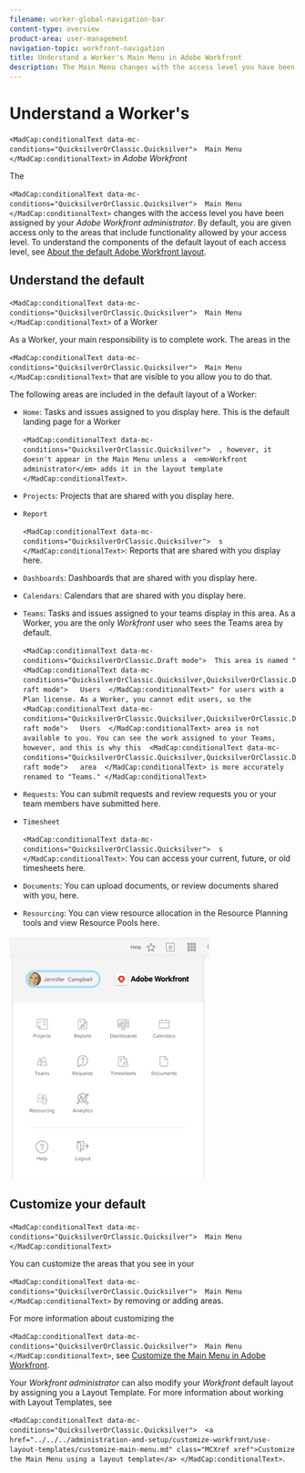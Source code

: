 ```yaml
---
filename: worker-global-navigation-bar
content-type: overview
product-area: user-management
navigation-topic: workfront-navigation
title: Understand a Worker's Main Menu in Adobe Workfront
description: The Main Menu changes with the access level you have been assigned by your Adobe Workfront administrator. By default, you are given access only to the areas that include functionality allowed by your access level. To understand the components of the default layout of each access level, see About the default Adobe Workfront layout.
---
```


# Understand a Worker's 

<!--
<MadCap:conditionalText data-mc-conditions="QuicksilverOrClassic.Quicksilver">
Main Menu
</MadCap:conditionalText>
-->

`<MadCap:conditionalText data-mc-conditions="QuicksilverOrClassic.Quicksilver">  Main Menu </MadCap:conditionalText>` in&nbsp;*Adobe Workfront*

The 

<!--
<MadCap:conditionalText data-mc-conditions="QuicksilverOrClassic.Quicksilver">
Main Menu
</MadCap:conditionalText>
-->

`<MadCap:conditionalText data-mc-conditions="QuicksilverOrClassic.Quicksilver">  Main Menu </MadCap:conditionalText>` changes with the access level you have been assigned by your *Adobe Workfront administrator*. By default, you are given access only to the areas that include functionality allowed by your access level. To understand the components of the default layout of each access level, see [About the default Adobe Workfront layout](../../../administration-and-setup/customize-workfront/use-layout-templates/about-the-default-wf-layout.md).

## Understand the default 

<!--
<MadCap:conditionalText data-mc-conditions="QuicksilverOrClassic.Quicksilver">
Main Menu
</MadCap:conditionalText>
-->

`<MadCap:conditionalText data-mc-conditions="QuicksilverOrClassic.Quicksilver">  Main Menu </MadCap:conditionalText>` of a Worker

As a Worker, your main responsibility is to complete work. The areas in the 

<!--
<MadCap:conditionalText data-mc-conditions="QuicksilverOrClassic.Quicksilver">
Main Menu
</MadCap:conditionalText>
-->

`<MadCap:conditionalText data-mc-conditions="QuicksilverOrClassic.Quicksilver">  Main Menu </MadCap:conditionalText>` that are visible to you allow you to do that.

The following areas are included in the default layout of a Worker:

* `Home`: Tasks and issues assigned to you display here. This is the default landing page for a Worker

  <!--
  <MadCap:conditionalText data-mc-conditions="QuicksilverOrClassic.Quicksilver">
  , however, it doesn't appear in the Main Menu unless a
  <em>Workfront administrator</em> adds it in the layout template
  </MadCap:conditionalText>
  -->

  `<MadCap:conditionalText data-mc-conditions="QuicksilverOrClassic.Quicksilver">  , however, it doesn't appear in the Main Menu unless a  <em>Workfront administrator</em> adds it in the layout template </MadCap:conditionalText>`.

  <!--
  <li data-mc-conditions="QuicksilverOrClassic.Quicksilver"><span class="bold">Projects</span>: Projects that are shared with you display here.</li>
  -->

* `Projects`: Projects that are shared with you display here.
* `Report` 

  <!--
  <MadCap:conditionalText data-mc-conditions="QuicksilverOrClassic.Quicksilver">
  s
  </MadCap:conditionalText>
  -->

  `<MadCap:conditionalText data-mc-conditions="QuicksilverOrClassic.Quicksilver">  s </MadCap:conditionalText>`: Reports that are shared with you display here.

  <!--
  <li data-mc-conditions="QuicksilverOrClassic.Quicksilver"><span class="bold">Dashboards</span>:&nbsp;Dashboards that are shared with you display here.</li>
  -->

* `Dashboards`:&nbsp;Dashboards that are shared with you display here.

  <!--
  <li data-mc-conditions="QuicksilverOrClassic.Quicksilver"><span class="bold">Calendars</span>: Calendars that are shared with you display here.</li>
  -->

* `Calendars`: Calendars that are shared with you display here.
* `Teams`: Tasks and issues assigned to your teams display in this area. As a Worker, you are the only *Workfront* user who sees the Teams area by default.

  <!--
  <MadCap:conditionalText data-mc-conditions="QuicksilverOrClassic.Draft mode">
  This area is named "
  <draft-comment>
  <MadCap:conditionalText data-mc-conditions="QuicksilverOrClassic.Quicksilver,QuicksilverOrClassic.Draft mode">
  Users
  </MadCap:conditionalText>
  </draft-comment>
  <MadCap:conditionalText data-mc-conditions="QuicksilverOrClassic.Quicksilver,QuicksilverOrClassic.Draft mode">
  Users
  </MadCap:conditionalText>" for users with a Plan license. As a Worker, you cannot edit users, so the
  <draft-comment>
  <MadCap:conditionalText data-mc-conditions="QuicksilverOrClassic.Quicksilver,QuicksilverOrClassic.Draft mode">
  Users
  </MadCap:conditionalText>
  </draft-comment>
  <MadCap:conditionalText data-mc-conditions="QuicksilverOrClassic.Quicksilver,QuicksilverOrClassic.Draft mode">
  Users
  </MadCap:conditionalText> area is not available to you. You can see the work assigned to your Teams, however, and this is why this
  <draft-comment>
  <MadCap:conditionalText data-mc-conditions="QuicksilverOrClassic.Quicksilver,QuicksilverOrClassic.Draft mode">
  area
  </MadCap:conditionalText>
  </draft-comment>
  <MadCap:conditionalText data-mc-conditions="QuicksilverOrClassic.Quicksilver,QuicksilverOrClassic.Draft mode">
  area
  </MadCap:conditionalText> is more accurately renamed to "Teams."
  </MadCap:conditionalText>
  -->

  `<MadCap:conditionalText data-mc-conditions="QuicksilverOrClassic.Draft mode">  This area is named "  <MadCap:conditionalText data-mc-conditions="QuicksilverOrClassic.Quicksilver,QuicksilverOrClassic.Draft mode">   Users  </MadCap:conditionalText>" for users with a Plan license. As a Worker, you cannot edit users, so the  <MadCap:conditionalText data-mc-conditions="QuicksilverOrClassic.Quicksilver,QuicksilverOrClassic.Draft mode">   Users  </MadCap:conditionalText> area is not available to you. You can see the work assigned to your Teams, however, and this is why this  <MadCap:conditionalText data-mc-conditions="QuicksilverOrClassic.Quicksilver,QuicksilverOrClassic.Draft mode">   area  </MadCap:conditionalText> is more accurately renamed to "Teams." </MadCap:conditionalText>`

* `Requests`: You can submit requests and review requests you or your team members have submitted here.
* `Timesheet` 

  <!--
  <MadCap:conditionalText data-mc-conditions="QuicksilverOrClassic.Quicksilver">
  s
  </MadCap:conditionalText>
  -->

  `<MadCap:conditionalText data-mc-conditions="QuicksilverOrClassic.Quicksilver">  s </MadCap:conditionalText>`: You can access your current, future, or old timesheets here.

* `Documents`: You can upload documents, or review documents shared with you, here.

  <!--
  <li data-mc-conditions="QuicksilverOrClassic.Quicksilver"><span class="bold">Resourcing</span>: You can view resource allocation in the Resource Planning tools and view Resource Pools here.<br></li>
  -->

* `Resourcing`: You can view resource allocation in the Resource Planning tools and view Resource Pools here.

<!--
<img src="assets/worker-main-menu-350x427.png" style="width: 350;height: 427;" data-mc-conditions="QuicksilverOrClassic.Quicksilver">
-->

![](assets/worker-main-menu-350x427.png)

## Customize your default 

<!--
<MadCap:conditionalText data-mc-conditions="QuicksilverOrClassic.Quicksilver">
Main Menu
</MadCap:conditionalText>
-->

`<MadCap:conditionalText data-mc-conditions="QuicksilverOrClassic.Quicksilver">  Main Menu </MadCap:conditionalText>`

You can customize the areas that you see in your

<!--
<MadCap:conditionalText data-mc-conditions="QuicksilverOrClassic.Quicksilver">
Main Menu
</MadCap:conditionalText>
-->

`<MadCap:conditionalText data-mc-conditions="QuicksilverOrClassic.Quicksilver">  Main Menu </MadCap:conditionalText>` by removing or adding areas.

For more information about customizing the 

<!--
<MadCap:conditionalText data-mc-conditions="QuicksilverOrClassic.Quicksilver">
Main Menu
</MadCap:conditionalText>
-->

`<MadCap:conditionalText data-mc-conditions="QuicksilverOrClassic.Quicksilver">  Main Menu </MadCap:conditionalText>`, see [Customize the Main Menu in Adobe Workfront](../../../workfront-basics/navigate-workfront/workfront-navigation/customize-global-navigation-bar.md).

Your *Workfront administrator* can also modify your *Workfront* default layout by assigning you a Layout Template. For more information about working with Layout Templates, see 

<!--
<MadCap:conditionalText data-mc-conditions="QuicksilverOrClassic.Quicksilver">
<a href="../../../administration-and-setup/customize-workfront/use-layout-templates/customize-main-menu.md" class="MCXref xref">Customize the Main Menu using a layout template</a>
</MadCap:conditionalText>
-->

`<MadCap:conditionalText data-mc-conditions="QuicksilverOrClassic.Quicksilver">  <a href="../../../administration-and-setup/customize-workfront/use-layout-templates/customize-main-menu.md" class="MCXref xref">Customize the Main Menu using a layout template</a> </MadCap:conditionalText>`.
